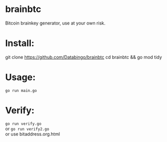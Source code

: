 # brainbtc
Bitcoin brainkey generator, use at your own risk.
# Install:
git clone https://github.com/Databingo/brainbtc
cd brainbtc && go mod tidy
# Usage:
`go run main.go`
# Verify:
`go run verify.go` \
or `go run verify2.go` \
or use bitaddress.org.html
